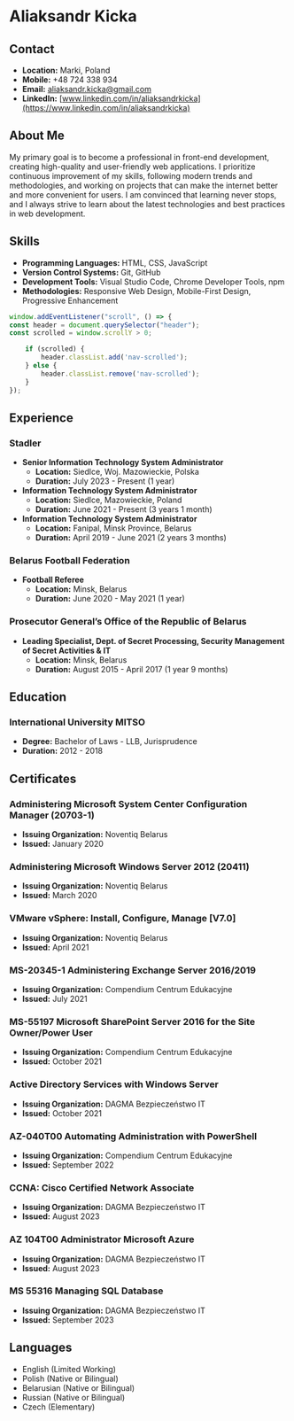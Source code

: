 # Aliaksandr Kicka

## Contact
- **Location:** Marki, Poland
- **Mobile:** +48 724 338 934
- **Email:** [aliaksandr.kicka@gmail.com](mailto:aliaksandr.kicka@gmail.com)
- **LinkedIn:** [www.linkedin.com/in/aliaksandrkicka](https://www.linkedin.com/in/aliaksandrkicka)

## About Me
My primary goal is to become a professional in front-end development, creating high-quality and user-friendly web applications. I prioritize continuous improvement of my skills, following modern trends and methodologies, and working on projects that can make the internet better and more convenient for users. I am convinced that learning never stops, and I always strive to learn about the latest technologies and best practices in web development.

## Skills
- **Programming Languages:** HTML, CSS, JavaScript
- **Version Control Systems:** Git, GitHub
- **Development Tools:** Visual Studio Code, Chrome Developer Tools, npm
- **Methodologies:** Responsive Web Design, Mobile-First Design, Progressive Enhancement

```javascript
window.addEventListener("scroll", () => {
const header = document.querySelector("header");
const scrolled = window.scrollY > 0;

	if (scrolled) {
		header.classList.add('nav-scrolled');
	} else {
		header.classList.remove('nav-scrolled');
	}
});
```
   
## Experience

### Stadler
- **Senior Information Technology System Administrator**
  - **Location:** Siedlce, Woj. Mazowieckie, Polska
  - **Duration:** July 2023 - Present (1 year)
- **Information Technology System Administrator**
  - **Location:** Siedlce, Mazowieckie, Poland
  - **Duration:** June 2021 - Present (3 years 1 month)
- **Information Technology System Administrator**
  - **Location:** Fanipal, Minsk Province, Belarus
  - **Duration:** April 2019 - June 2021 (2 years 3 months)

### Belarus Football Federation
- **Football Referee**
  - **Location:** Minsk, Belarus
  - **Duration:** June 2020 - May 2021 (1 year)

### Prosecutor General’s Office of the Republic of Belarus
- **Leading Specialist, Dept. of Secret Processing, Security Management of Secret Activities & IT**
  - **Location:** Minsk, Belarus
  - **Duration:** August 2015 - April 2017 (1 year 9 months)

## Education

### International University MITSO
  - **Degree:** Bachelor of Laws - LLB, Jurisprudence
  - **Duration:** 2012 - 2018

## Certificates

### Administering Microsoft System Center Configuration Manager (20703-1)
  - **Issuing Organization:** Noventiq Belarus
  - **Issued:** January 2020

### Administering Microsoft Windows Server 2012 (20411)
  - **Issuing Organization:** Noventiq Belarus
  - **Issued:** March 2020

### VMware vSphere: Install, Configure, Manage [V7.0]
  - **Issuing Organization:** Noventiq Belarus
  - **Issued:** April 2021

### MS-20345-1 Administering Exchange Server 2016/2019
  - **Issuing Organization:** Compendium Centrum Edukacyjne
  - **Issued:** July 2021

### MS-55197 Microsoft SharePoint Server 2016 for the Site Owner/Power User
  - **Issuing Organization:** Compendium Centrum Edukacyjne
  - **Issued:** October 2021

### Active Directory Services with Windows Server
  - **Issuing Organization:** DAGMA Bezpieczeństwo IT
  - **Issued:** October 2021

### AZ-040T00 Automating Administration with PowerShell
  - **Issuing Organization:** Compendium Centrum Edukacyjne
  - **Issued:** September 2022

### CCNA: Cisco Certified Network Associate
  - **Issuing Organization:** DAGMA Bezpieczeństwo IT
  - **Issued:** August 2023

### AZ 104T00 Administrator Microsoft Azure
  - **Issuing Organization:** DAGMA Bezpieczeństwo IT
  - **Issued:** August 2023

### MS 55316 Managing SQL Database
  - **Issuing Organization:** DAGMA Bezpieczeństwo IT
  - **Issued:** September 2023

## Languages
- English (Limited Working)
- Polish (Native or Bilingual)
- Belarusian (Native or Bilingual)
- Russian (Native or Bilingual)
- Czech (Elementary)